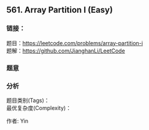 ## 561. Array Partition I (Easy)

### **链接**：
题目：https://leetcode.com/problems/array-partition-i  
题解：https://github.com/JianghanLi/LeetCode

### **题意**



### **分析**  
题目类别(Tags)：  
最优复杂度(Complexity)：  



作者: Yin

